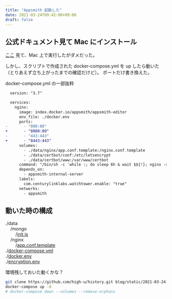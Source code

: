 ```yaml
---
title: "Appsmith 起動した"
date: 2021-03-24T09:42:00+09:00
draft: false
---
```


## 公式ドキュメント見て Mac にインストール

[ここ](https://docs.appsmith.com/setup/docker) 見て、Mac 上で実行したがダメだった。

しかし、スクリプトで作成された docker-compose.yml を up したら動いた（とりあえず立ち上がったまでの確認だけど）。
ポートだけ書き換えた。

docker-compose.yml の一部抜粋

```diff
  version: "3.7"

  services:
    nginx:
      image: index.docker.io/appsmith/appsmith-editor
      env_file: ./docker.env
      ports:
-       - "080:80"
+       - "8080:80"
-       - "443:443"
+       - "8443:443"
      volumes:
        - ./data/nginx/app.conf.template:/nginx.conf.template
        - ./data/certbot/conf:/etc/letsencrypt
        - ./data/certbot/www:/var/www/certbot
      command: "/bin/sh -c 'while :; do sleep 6h & wait $${!}; nginx -s reload; done & /start-nginx.sh'"
      depends_on:
        - appsmith-internal-server
      labels:
        com.centurylinklabs.watchtower.enable: "true"
      networks:
        - appsmith
```

## 動いた時の構成

./data  
&nbsp;&nbsp;&nbsp;&nbsp;/mongo  
&nbsp;&nbsp;&nbsp;&nbsp;&nbsp;&nbsp;&nbsp;&nbsp;/[init.js](/2021-03-24-appsmith/data/mongo/init.js)  
&nbsp;&nbsp;&nbsp;&nbsp;/nginx  
&nbsp;&nbsp;&nbsp;&nbsp;&nbsp;&nbsp;&nbsp;&nbsp;/[app.conf.template](/2021-03-24-appsmith/data/nginx/app.conf.template)  
./[docker-compose.yml](/2021-03-24-appsmith/docker-compose.yml)  
./[docker.env](/2021-03-24-appsmith/docker.env)  
./[encryption.env](/2021-03-24-appsmith/encryption.env)  

環境残しておいた動くかな？

```bash
git clone https://github.com/high-u/history.git blog/static/2021-03-24-appsmith
docker-compose up -d
# docker-compose down --volumes --remove-orphans
```
